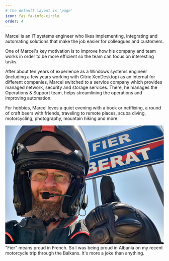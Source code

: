 ```yaml
---
# the default layout is 'page'
icon: fas fa-info-circle
order: 4
---
```


Marcel is an IT systems engineer who likes implementing, integrating and automating solutions that make the job easier for colleagues and customers.

One of Marcel's key motivation is to improve how his company and team works in order to be more efficient so the team can focus on interesting tasks.

After about ten years of experience as a Windows systems engineer (including a few years working with Citrix XenDesktop) as an internal for different companies, Marcel switched to a service company which provides managed network, security and storage services. There, he manages the Operations & Support team, helps streamlining the operations and improving automation.

For hobbies, Marcel loves a quiet evening with a book or netflixing, a round of craft beers with friends, traveling to remote places, scuba diving, motorcycling, photography, mountain hiking and more.

![Albania 2023](/assets/img/about/albania-2023.jpg)<br>
"Fier" means proud in French. So I was being proud in Albania on my recent motorcycle trip through the Balkans. It's more a joke than anything.

